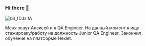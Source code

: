 ### Hi there 👋
![bil_fDJzlfA](https://user-images.githubusercontent.com/120249683/227710188-2ce798d5-640a-4c79-b42e-fbf378e8141f.jpg)

Меня зовут Алексей и я QA Engineer. 
 На данный момент я ищу стажировку/работу на должность Junior QA Engineer. Закончил обучение на платформе Hexlet.
